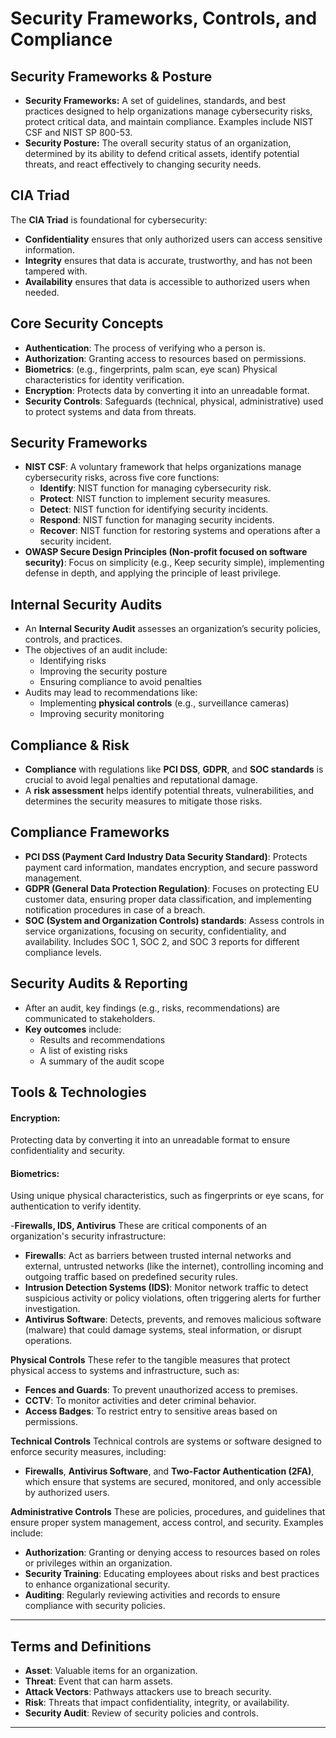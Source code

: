 

# Security Frameworks, Controls, and Compliance


## Security Frameworks & Posture
- **Security Frameworks:** A set of guidelines, standards, and best practices designed to help organizations manage cybersecurity risks, protect critical data, and maintain compliance. Examples include NIST CSF and NIST SP 800-53.
- **Security Posture:** The overall security status of an organization, determined by its ability to defend critical assets, identify potential threats, and react effectively to changing security needs.

## CIA Triad
The **CIA Triad** is foundational for cybersecurity:
- **Confidentiality** ensures that only authorized users can access sensitive information.
- **Integrity** ensures that data is accurate, trustworthy, and has not been tampered with.
- **Availability** ensures that data is accessible to authorized users when needed.

## Core Security Concepts
- **Authentication**: The process of verifying who a person is.
- **Authorization**: Granting access to resources based on permissions.
- **Biometrics**: (e.g., fingerprints, palm scan, eye scan) Physical characteristics for identity verification.
- **Encryption**: Protects data by converting it into an unreadable format.
- **Security Controls**: Safeguards (technical, physical, administrative) used to protect systems and data from threats.

## Security Frameworks
- **NIST CSF**: A voluntary framework that helps organizations manage cybersecurity risks, across five core functions:
  - **Identify**: NIST function for managing cybersecurity risk.
  - **Protect**: NIST function to implement security measures.
  - **Detect**: NIST function for identifying security incidents.
  - **Respond**: NIST function for managing security incidents.
  - **Recover**: NIST function for restoring systems and operations after a security incident.
- **OWASP Secure Design Principles (Non-profit focused on software security)**: Focus on simplicity (e.g., Keep security simple), implementing defense in depth, and applying the principle of least privilege.

## Internal Security Audits
- An **Internal Security Audit** assesses an organization’s security policies, controls, and practices.
- The objectives of an audit include:
  - Identifying risks
  - Improving the security posture
  - Ensuring compliance to avoid penalties
- Audits may lead to recommendations like:
  - Implementing **physical controls** (e.g., surveillance cameras)
  - Improving security monitoring

## Compliance & Risk
- **Compliance** with regulations like **PCI DSS**, **GDPR**, and **SOC standards** is crucial to avoid legal penalties and reputational damage.
- A **risk assessment** helps identify potential threats, vulnerabilities, and determines the security measures to mitigate those risks.

## Compliance Frameworks
- **PCI DSS (Payment Card Industry Data Security Standard)**: Protects payment card information, mandates encryption, and secure password management.
- **GDPR (General Data Protection Regulation)**: Focuses on protecting EU customer data, ensuring proper data classification, and implementing notification procedures in case of a breach.
 - **SOC (System and Organization Controls) standards**: Assess controls in service organizations, focusing on security, confidentiality, and availability. Includes SOC 1, SOC 2, and SOC 3 reports for different compliance levels.

## Security Audits & Reporting
- After an audit, key findings (e.g., risks, recommendations) are communicated to stakeholders.
- **Key outcomes** include:
  - Results and recommendations
  - A list of existing risks
  - A summary of the audit scope

## Tools & Technologies

#### Encryption:
Protecting data by converting it into an unreadable format to ensure confidentiality and security.

#### Biometrics:
Using unique physical characteristics, such as fingerprints or eye scans, for authentication to verify identity.

-**Firewalls, IDS, Antivirus**
These are critical components of an organization's security infrastructure:

- **Firewalls**: Act as barriers between trusted internal networks and external, untrusted networks (like the internet), controlling incoming and outgoing traffic based on predefined security rules.
- **Intrusion Detection Systems (IDS)**: Monitor network traffic to detect suspicious activity or policy violations, often triggering alerts for further investigation.
- **Antivirus Software**: Detects, prevents, and removes malicious software (malware) that could damage systems, steal information, or disrupt operations.

**Physical Controls**
These refer to the tangible measures that protect physical access to systems and infrastructure, such as:

- **Fences and Guards**: To prevent unauthorized access to premises.
- **CCTV**: To monitor activities and deter criminal behavior.
- **Access Badges**: To restrict entry to sensitive areas based on permissions.

**Technical Controls**
Technical controls are systems or software designed to enforce security measures, including:

- **Firewalls**, **Antivirus Software**, and **Two-Factor Authentication (2FA)**, which ensure that systems are secured, monitored, and only accessible by authorized users.

**Administrative Controls**
These are policies, procedures, and guidelines that ensure proper system management, access control, and security. Examples include:

- **Authorization**: Granting or denying access to resources based on roles or privileges within an organization.
- **Security Training**: Educating employees about risks and best practices to enhance organizational security.
- **Auditing**: Regularly reviewing activities and records to ensure compliance with security policies.


---

## Terms and Definitions

- **Asset**: Valuable items for an organization.
- **Threat**: Event that can harm assets.
- **Attack Vectors**: Pathways attackers use to breach security.
- **Risk**: Threats that impact confidentiality, integrity, or availability.
- **Security Audit**: Review of security policies and controls.

---


